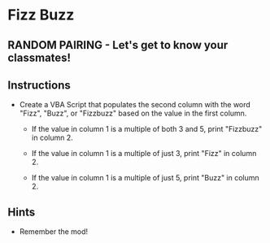 # Fizz Buzz

## RANDOM PAIRING - Let's get to know your classmates!

## Instructions

* Create a VBA Script that populates the second column with the word "Fizz", "Buzz", or "Fizzbuzz" based on the value in the first column.

  * If the value in column 1 is a multiple of both 3 and 5, print "Fizzbuzz" in column 2.

  * If the value in column 1 is a multiple of just 3, print "Fizz" in column 2.

  * If the value in column 1 is a multiple of just 5, print "Buzz" in column 2.

## Hints

* Remember the mod!
